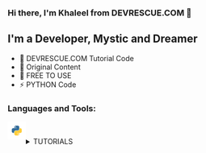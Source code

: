 ### Hi there, I'm Khaleel from DEVRESCUE.COM 👋

## I'm a Developer, Mystic and Dreamer

- 🔭 DEVRESCUE.COM Tutorial Code
- 🌱 Original Content
- 🥅 FREE TO USE
- ⚡ PYTHON Code

### Languages and Tools:

<img align="left" alt="Python" width="36px" height="36px" src="res/python.png" /><br />

<details>
  <summary>TUTORIALS</summary>
  
<!--START_SECTION:activity-->

1. ❗️ PYTHON F STRING TUTORIAL WITH EXAMPLES: [CODE HERE](PYTHON_F_STRING_TUTORIAL.py)
2. ❗️ Python JSON Pretty Print Tutorial: [CODE HERE](PYTHON_JSON_PRETTY_A.py)
3. ❗️ Python JSON Pretty Print with Examples: [CODE HERE](PYTHON_JSON_PRETTY_B.py)
4. ❗️ Python CSV Files with pandas: [CODE HERE](PYTHON_PANDAS_CSV.py) | [NOTEBOOK](https://github.com/devrescue/python/blob/main/PYTHON_PANDAS_CSV.ipynb)
5. ❗️ Simple Python k-Nearest Neighbors Tutorial: [CODE HERE](PYTHON_ML_KNN_A.py) | [NOTEBOOK](https://github.com/devrescue/python/blob/main/PYTHON_ML_KNN_A.ipynb)
6. ❗️ k-Nearest Neighbors Accuracy in Python: [CODE HERE](PYTHON_ML_KNN_B.py) | [NOTEBOOK](https://github.com/devrescue/python/blob/main/PYTHON_ML_KNN_B.ipynb)
7. ❗️ PYTHON LIST COMPREHENSION WITH DATAFRAMES – PART 1: [CODE HERE](PYTHON_DF_LC.py) | [NOTEBOOK](https://github.com/devrescue/python/blob/main/PYTHON_DF_LC.ipynb)
8. ❗️ PYTHON LIST COMPREHENSION WITH MULTIPLE LISTS: [CODE HERE](PYTHON_LC_A.py) | [ARTICLE HERE](https://devrescue.com/python-list-comprehension-with-multiple-lists/)
9. ❗️ Python List Comprehension Nested For Loops: [CODE HERE](PYTHON_LC_B.py) | [ARTICLE HERE](https://devrescue.com/python-list-comprehension-nested-for-loops/)
10. ❗️ Plot Bar Graph with Python and matplotlib: [CODE HERE](PYTHON_PLT_HIST.py) | [ARTICLE HERE](https://devrescue.com/plot-bar-graph-with-python-and-matplotlib/) | [NOTEBOOK](https://github.com/devrescue/python/blob/main/PYTHON_PLT_HIST.ipynb)
11. ❗️ STACKED BAR PLOT WITH PYTHON: [CODE HERE](PYTHON_PLT_HIST_B.py) | [ARTICLE HERE](https://devrescue.com/stacked-bar-plot-with-python/) | [NOTEBOOK](https://github.com/devrescue/python/blob/main/PYTHON_PLT_HIST_B.ipynb)
12. ❗️ Plotly Bar Chart with Python: [CODE HERE](PYTHON_PLOTLY_A.py) | [ARTICLE HERE](https://devrescue.com/plotly-bar-chart-in-python-with-code/)
13. ❗️ Bar Plot with Python and seaborn: [CODE HERE](PYTHON_SEABORN_A.py) | [ARTICLE HERE](https://devrescue.com/bar-plot-with-python-and-seaborn/) | [NOTEBOOK](https://github.com/devrescue/python/blob/main/PYTHON_SEABORN_A.ipynb)
14. ❗️ Python sqlite3 Create Tables: [CODE HERE](PYTHON_SQLITE_A.py) | [ARTICLE HERE](https://devrescue.com/python-sqlite3-create-tables/)
15. ❗️ Python sqlite3 Select and Insert: [CODE HERE](PYTHON_SQLITE_B.py) | [ARTICLE HERE](https://devrescue.com/python-sqlite3-select-and-insert/)
16. ❗️ Python sqlite3 Delete Row Example: [CODE HERE](PYTHON_SQLITE_C.py) | [ARTICLE HERE](https://devrescue.com/python-sqlite3-delete-row-example/)
17. ❗️ Python Plot Vector with matplotlib: [NOTEBOOK](DrawVector.ipynb) | [ARTICLE](https://devrescue.com/python-plot-vector-with-matplotlib/)
18. ❗️ Add and Subtract Vectors In Python: [NOTEBOOK](VectorArithmetic.ipynb) | [ARTICLE](https://devrescue.com/add-and-subtract-vectors-in-python/)
19. ❗️ Python writelines With Examples: [NOTEBOOK](Writelines.ipynb) | [ARTICLE](https://devrescue.com/python-writelines-with-examples/)
</details>
